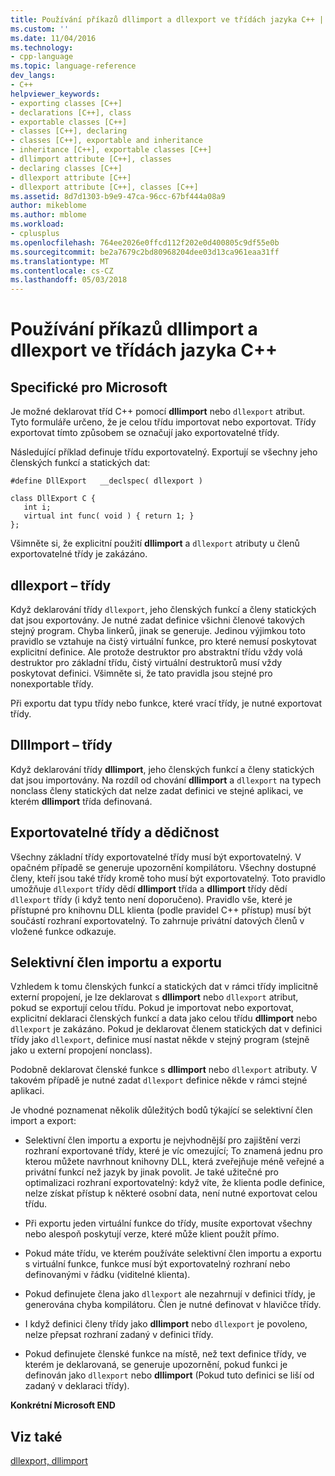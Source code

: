 ```yaml
---
title: Používání příkazů dllimport a dllexport ve třídách jazyka C++ | Microsoft Docs
ms.custom: ''
ms.date: 11/04/2016
ms.technology:
- cpp-language
ms.topic: language-reference
dev_langs:
- C++
helpviewer_keywords:
- exporting classes [C++]
- declarations [C++], class
- exportable classes [C++]
- classes [C++], declaring
- classes [C++], exportable and inheritance
- inheritance [C++], exportable classes [C++]
- dllimport attribute [C++], classes
- declaring classes [C++]
- dllexport attribute [C++]
- dllexport attribute [C++], classes [C++]
ms.assetid: 8d7d1303-b9e9-47ca-96cc-67bf444a08a9
author: mikeblome
ms.author: mblome
ms.workload:
- cplusplus
ms.openlocfilehash: 764ee2026e0ffcd112f202e0d400805c9df55e0b
ms.sourcegitcommit: be2a7679c2bd80968204dee03d13ca961eaa31ff
ms.translationtype: MT
ms.contentlocale: cs-CZ
ms.lasthandoff: 05/03/2018
---
```

# <a name="using-dllimport-and-dllexport-in-c-classes"></a>Používání příkazů dllimport a dllexport ve třídách jazyka C++
## <a name="microsoft-specific"></a>Specifické pro Microsoft  
 Je možné deklarovat tříd C++ pomocí **dllimport** nebo `dllexport` atribut. Tyto formuláře určeno, že je celou třídu importovat nebo exportovat. Třídy exportovat tímto způsobem se označují jako exportovatelné třídy.  
  
 Následující příklad definuje třídu exportovatelný. Exportují se všechny jeho členských funkcí a statických dat:  
  
```  
#define DllExport   __declspec( dllexport )  
  
class DllExport C {  
   int i;  
   virtual int func( void ) { return 1; }  
};  
```  
  
 Všimněte si, že explicitní použití **dllimport** a `dllexport` atributy u členů exportovatelné třídy je zakázáno.  
  
##  <a name="_pluslang_using_dllimport_and_dllexport_in_c2b2bdllexportclasses"></a> dllexport – třídy  
 Když deklarování třídy `dllexport`, jeho členských funkcí a členy statických dat jsou exportovány. Je nutné zadat definice všichni členové takových stejný program. Chyba linkerů, jinak se generuje. Jedinou výjimkou toto pravidlo se vztahuje na čistý virtuální funkce, pro které nemusí poskytovat explicitní definice. Ale protože destruktor pro abstraktní třídu vždy volá destruktor pro základní třídu, čistý virtuální destruktorů musí vždy poskytovat definici. Všimněte si, že tato pravidla jsou stejné pro nonexportable třídy.  
  
 Při exportu dat typu třídy nebo funkce, které vrací třídy, je nutné exportovat třídy.  
  
##  <a name="_pluslang_dllexport_classesdllexportclasses"></a> DllImport – třídy  
 Když deklarování třídy **dllimport**, jeho členských funkcí a členy statických dat jsou importovány. Na rozdíl od chování **dllimport** a `dllexport` na typech nonclass členy statických dat nelze zadat definici ve stejné aplikaci, ve kterém **dllimport** třída definovaná.  
  
##  <a name="_pluslang_using_dllimport_and_dllexport_in_c2b2binheritanceandexportableclasses"></a> Exportovatelné třídy a dědičnost  
 Všechny základní třídy exportovatelné třídy musí být exportovatelný. V opačném případě se generuje upozornění kompilátoru. Všechny dostupné členy, kteří jsou také třídy kromě toho musí být exportovatelný. Toto pravidlo umožňuje `dllexport` třídy dědí **dllimport** třída a **dllimport** třídy dědí `dllexport` třídy (i když tento není doporučeno). Pravidlo vše, které je přístupné pro knihovnu DLL klienta (podle pravidel C++ přístup) musí být součástí rozhraní exportovatelný. To zahrnuje privátní datových členů v vložené funkce odkazuje.  
  
##  <a name="_pluslang_using_dllimport_and_dllexport_in_c2b2bselectivememberimportexport"></a> Selektivní člen importu a exportu  
 Vzhledem k tomu členských funkcí a statických dat v rámci třídy implicitně externí propojení, je lze deklarovat s **dllimport** nebo `dllexport` atribut, pokud se exportují celou třídu. Pokud je importovat nebo exportovat, explicitní deklaraci členských funkcí a data jako celou třídu **dllimport** nebo `dllexport` je zakázáno. Pokud je deklarovat členem statických dat v definici třídy jako `dllexport`, definice musí nastat někde v stejný program (stejně jako u externí propojení nonclass).  
  
 Podobně deklarovat členské funkce s **dllimport** nebo `dllexport` atributy. V takovém případě je nutné zadat `dllexport` definice někde v rámci stejné aplikaci.  
  
 Je vhodné poznamenat několik důležitých bodů týkající se selektivní člen import a export:  
  
-   Selektivní člen importu a exportu je nejvhodnější pro zajištění verzi rozhraní exportované třídy, které je víc omezující; To znamená jednu pro kterou můžete navrhnout knihovny DLL, která zveřejňuje méně veřejné a privátní funkcí než jazyk by jinak povolit. Je také užitečné pro optimalizaci rozhraní exportovatelný: když víte, že klienta podle definice, nelze získat přístup k některé osobní data, není nutné exportovat celou třídu.  
  
-   Při exportu jeden virtuální funkce do třídy, musíte exportovat všechny nebo alespoň poskytují verze, které může klient použít přímo.  
  
-   Pokud máte třídu, ve kterém používáte selektivní člen importu a exportu s virtuální funkce, funkce musí být exportovatelný rozhraní nebo definovanými v řádku (viditelné klienta).  
  
-   Pokud definujete člena jako `dllexport` ale nezahrnují v definici třídy, je generována chyba kompilátoru. Člen je nutné definovat v hlavičce třídy.  
  
-   I když definici členy třídy jako **dllimport** nebo `dllexport` je povoleno, nelze přepsat rozhraní zadaný v definici třídy.  
  
-   Pokud definujete členské funkce na místě, než text definice třídy, ve kterém je deklarovaná, se generuje upozornění, pokud funkci je definován jako `dllexport` nebo **dllimport** (Pokud tuto definici se liší od zadaný v deklaraci třídy).  
  
**Konkrétní Microsoft END**  
  
## <a name="see-also"></a>Viz také  
 [dllexport, dllimport](../cpp/dllexport-dllimport.md)